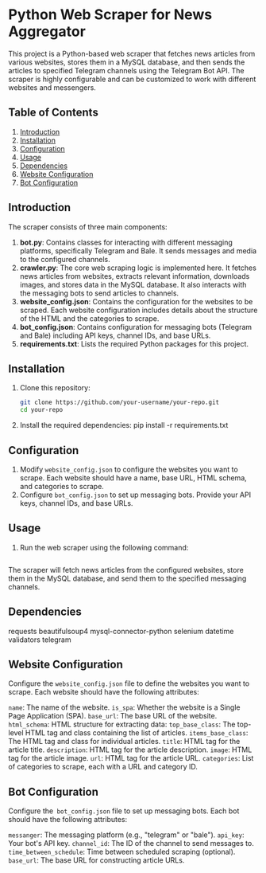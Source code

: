 # Python Web Scraper for News Aggregator

This project is a Python-based web scraper that fetches news articles from various websites, stores them in a MySQL database, and then sends the articles to specified Telegram channels using the Telegram Bot API. The scraper is highly configurable and can be customized to work with different websites and messengers.

## Table of Contents

1. [Introduction](#introduction)
2. [Installation](#installation)
3. [Configuration](#configuration)
4. [Usage](#usage)
5. [Dependencies](#dependencies)
6. [Website Configuration](#website-configuration)
7. [Bot Configuration](#bot-configuration)

## Introduction

The scraper consists of three main components:
1. **bot.py**: Contains classes for interacting with different messaging platforms, specifically Telegram and Bale. It sends messages and media to the configured channels.
2. **crawler.py**: The core web scraping logic is implemented here. It fetches news articles from websites, extracts relevant information, downloads images, and stores data in the MySQL database. It also interacts with the messaging bots to send articles to channels.
3. **website_config.json**: Contains the configuration for the websites to be scraped. Each website configuration includes details about the structure of the HTML and the categories to scrape.
4. **bot_config.json**: Contains configuration for messaging bots (Telegram and Bale) including API keys, channel IDs, and base URLs.
5. **requirements.txt**: Lists the required Python packages for this project.

## Installation

1. Clone this repository:
   ```bash
   git clone https://github.com/your-username/your-repo.git
   cd your-repo

2. Install the required dependencies:
    pip install -r requirements.txt


## Configuration

1. Modify `website_config.json` to configure the websites you want to scrape. Each website should have a name, base URL, HTML schema, and categories to scrape.
2. Configure `bot_config.json` to set up messaging bots. Provide your API keys, channel IDs, and base URLs.


## Usage

1. Run the web scraper using the following command:

```python crawler.py
```
The scraper will fetch news articles from the configured websites, store them in the MySQL database, and send them to the specified messaging channels.


## Dependencies

requests
beautifulsoup4
mysql-connector-python
selenium
datetime
validators
telegram


## Website Configuration

Configure the `website_config.json` file to define the websites you want to scrape. Each website should have the following attributes:

`name`: The name of the website.
`is_spa`: Whether the website is a Single Page Application (SPA).
`base_url`: The base URL of the website.
`html_schema`: HTML structure for extracting data:
`top_base_class`: The top-level HTML tag and class containing the list of articles.
`items_base_class`: The HTML tag and class for individual articles.
`title`: HTML tag for the article title.
`description`: HTML tag for the article description.
`image`: HTML tag for the article image.
`url`: HTML tag for the article URL.
`categories`: List of categories to scrape, each with a URL and category ID.


## Bot Configuration

Configure the` bot_config.json` file to set up messaging bots. Each bot should have the following attributes:

`messanger`: The messaging platform (e.g., "telegram" or "bale").
`api_key`: Your bot's API key.
`channel_id`: The ID of the channel to send messages to.
`time_between_schedule`: Time between scheduled scraping (optional).
`base_url`: The base URL for constructing article URLs.

```Copy and paste this code into your README file, and make any necessary adjustments to match your project structure and details.
```
